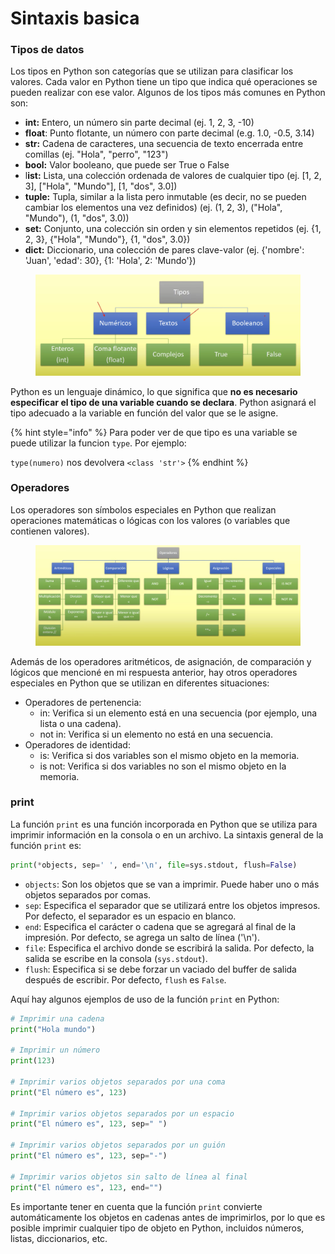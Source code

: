 # Sintaxis basica

### Tipos de datos

Los tipos en Python son categorías que se utilizan para clasificar los valores. Cada valor en Python tiene un tipo que indica qué operaciones se pueden realizar con ese valor. Algunos de los tipos más comunes en Python son:

* **int:** Entero, un número sin parte decimal (ej. 1, 2, 3, -10)
* **float**: Punto flotante, un número con parte decimal (e.g. 1.0, -0.5, 3.14)
* **str:** Cadena de caracteres, una secuencia de texto encerrada entre comillas (ej. "Hola", "perro", "123")
* **bool:** Valor booleano, que puede ser True o False
* l**ist:** Lista, una colección ordenada de valores de cualquier tipo (ej. \[1, 2, 3], \["Hola", "Mundo"], \[1, "dos", 3.0])
* **tuple:** Tupla, similar a la lista pero inmutable (es decir, no se pueden cambiar los elementos una vez definidos) (ej. (1, 2, 3), ("Hola", "Mundo"), (1, "dos", 3.0))
* **set:** Conjunto, una colección sin orden y sin elementos repetidos (ej. {1, 2, 3}, {"Hola", "Mundo"}, {1, "dos", 3.0})
* **dict:** Diccionario, una colección de pares clave-valor (ej. {'nombre': 'Juan', 'edad': 30}, {1: 'Hola', 2: 'Mundo'})

<figure><img src="../.gitbook/assets/Screen Shot 2023-01-31 at 1.39.01 PM.png" alt=""><figcaption></figcaption></figure>

Python es un lenguaje dinámico, lo que significa que **no es necesario especificar el tipo de una variable cuando se declara**. Python asignará el tipo adecuado a la variable en función del valor que se le asigne.

{% hint style="info" %}
Para poder ver de que tipo es una variable se puede utilizar la funcion `type`. Por ejemplo:&#x20;

`type(numero)` nos devolvera `<class 'str'>`
{% endhint %}

### Operadores

Los operadores son símbolos especiales en Python que realizan operaciones matemáticas o lógicas con los valores (o variables que contienen valores).

<figure><img src="../.gitbook/assets/Screen Shot 2023-01-31 at 1.44.01 PM.png" alt=""><figcaption></figcaption></figure>

Además de los operadores aritméticos, de asignación, de comparación y lógicos que mencioné en mi respuesta anterior, hay otros operadores especiales en Python que se utilizan en diferentes situaciones:

* Operadores de pertenencia:
  * in: Verifica si un elemento está en una secuencia (por ejemplo, una lista o una cadena).
  * not in: Verifica si un elemento no está en una secuencia.
* Operadores de identidad:
  * is: Verifica si dos variables son el mismo objeto en la memoria.
  * is not: Verifica si dos variables no son el mismo objeto en la memoria.

### print

La función `print` es una función incorporada en Python que se utiliza para imprimir información en la consola o en un archivo. La sintaxis general de la función `print` es:

```python
print(*objects, sep=' ', end='\n', file=sys.stdout, flush=False)
```

* `objects`: Son los objetos que se van a imprimir. Puede haber uno o más objetos separados por comas.
* `sep`: Especifica el separador que se utilizará entre los objetos impresos. Por defecto, el separador es un espacio en blanco.
* `end`: Especifica el carácter o cadena que se agregará al final de la impresión. Por defecto, se agrega un salto de línea ('\n').
* `file`: Especifica el archivo donde se escribirá la salida. Por defecto, la salida se escribe en la consola (`sys.stdout`).
* `flush`: Especifica si se debe forzar un vaciado del buffer de salida después de escribir. Por defecto, `flush` es `False`.

Aquí hay algunos ejemplos de uso de la función `print` en Python:

```python
# Imprimir una cadena
print("Hola mundo")

# Imprimir un número
print(123)

# Imprimir varios objetos separados por una coma
print("El número es", 123)

# Imprimir varios objetos separados por un espacio
print("El número es", 123, sep=" ")

# Imprimir varios objetos separados por un guión
print("El número es", 123, sep="-")

# Imprimir varios objetos sin salto de línea al final
print("El número es", 123, end="")
```

Es importante tener en cuenta que la función `print` convierte automáticamente los objetos en cadenas antes de imprimirlos, por lo que es posible imprimir cualquier tipo de objeto en Python, incluidos números, listas, diccionarios, etc.
